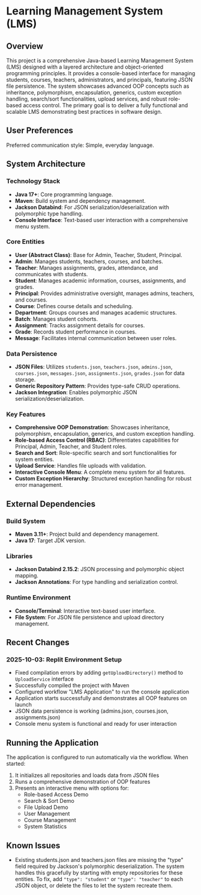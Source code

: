 # Learning Management System (LMS)

## Overview
This project is a comprehensive Java-based Learning Management System (LMS) designed with a layered architecture and object-oriented programming principles. It provides a console-based interface for managing students, courses, teachers, administrators, and principals, featuring JSON file persistence. The system showcases advanced OOP concepts such as inheritance, polymorphism, encapsulation, generics, custom exception handling, search/sort functionalities, upload services, and robust role-based access control. The primary goal is to deliver a fully functional and scalable LMS demonstrating best practices in software design.

## User Preferences
Preferred communication style: Simple, everyday language.

## System Architecture

### Technology Stack
- **Java 17+**: Core programming language.
- **Maven**: Build system and dependency management.
- **Jackson Databind**: For JSON serialization/deserialization with polymorphic type handling.
- **Console Interface**: Text-based user interaction with a comprehensive menu system.

### Core Entities
- **User (Abstract Class)**: Base for Admin, Teacher, Student, Principal.
- **Admin**: Manages students, teachers, courses, and batches.
- **Teacher**: Manages assignments, grades, attendance, and communicates with students.
- **Student**: Manages academic information, courses, assignments, and grades.
- **Principal**: Provides administrative oversight, manages admins, teachers, and courses.
- **Course**: Defines course details and scheduling.
- **Department**: Groups courses and manages academic structures.
- **Batch**: Manages student cohorts.
- **Assignment**: Tracks assignment details for courses.
- **Grade**: Records student performance in courses.
- **Message**: Facilitates internal communication between user roles.

### Data Persistence
- **JSON Files**: Utilizes `students.json`, `teachers.json`, `admins.json`, `courses.json`, `messages.json`, `assignments.json`, `grades.json` for data storage.
- **Generic Repository Pattern**: Provides type-safe CRUD operations.
- **Jackson Integration**: Enables polymorphic JSON serialization/deserialization.

### Key Features
- **Comprehensive OOP Demonstration**: Showcases inheritance, polymorphism, encapsulation, generics, and custom exception handling.
- **Role-based Access Control (RBAC)**: Differentiates capabilities for Principal, Admin, Teacher, and Student roles.
- **Search and Sort**: Role-specific search and sort functionalities for system entities.
- **Upload Service**: Handles file uploads with validation.
- **Interactive Console Menu**: A complete menu system for all features.
- **Custom Exception Hierarchy**: Structured exception handling for robust error management.

## External Dependencies

### Build System
- **Maven 3.11+**: Project build and dependency management.
- **Java 17**: Target JDK version.

### Libraries
- **Jackson Databind 2.15.2**: JSON processing and polymorphic object mapping.
- **Jackson Annotations**: For type handling and serialization control.

### Runtime Environment
- **Console/Terminal**: Interactive text-based user interface.
- **File System**: For JSON file persistence and upload directory management.

## Recent Changes

### 2025-10-03: Replit Environment Setup
- Fixed compilation errors by adding `getUploadDirectory()` method to `UploadService` interface
- Successfully compiled the project with Maven
- Configured workflow "LMS Application" to run the console application
- Application starts successfully and demonstrates all OOP features on launch
- JSON data persistence is working (admins.json, courses.json, assignments.json)
- Console menu system is functional and ready for user interaction

## Running the Application

The application is configured to run automatically via the workflow. When started:
1. It initializes all repositories and loads data from JSON files
2. Runs a comprehensive demonstration of OOP features
3. Presents an interactive menu with options for:
   - Role-based Access Demo
   - Search & Sort Demo
   - File Upload Demo
   - User Management
   - Course Management
   - System Statistics

## Known Issues
- Existing students.json and teachers.json files are missing the "type" field required by Jackson's polymorphic deserialization. The system handles this gracefully by starting with empty repositories for these entities. To fix, add `"type": "student"` or `"type": "teacher"` to each JSON object, or delete the files to let the system recreate them.